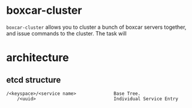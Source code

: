 # boxcar-cluster

`boxcar-cluster` allows you to cluster a bunch of boxcar servers together, and issue commands to the cluster. The task
will 


# architecture 
## etcd structure
```text
/<keyspace>/<service name>              Base Tree.
    /<uuid>                             Individual Service Entry
```